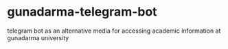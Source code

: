 # gunadarma-telegram-bot
telegram bot as an alternative media for accessing academic information at gunadarma university
